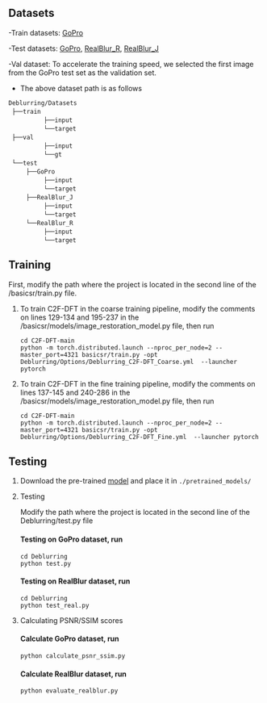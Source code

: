 ## Datasets

-Train datasets: [GoPro](https://drive.google.com/file/d/1zgALzrLCC_tcXKu_iHQTHukKUVT1aodI/view?usp=sharing)

-Test datasets:  [GoPro](https://drive.google.com/file/d/1k6DTSHu4saUgrGTYkkZXTptILyG9RRll/view?usp=sharing), [RealBlur_R](https://drive.google.com/file/d/1glgeWXCy7Y0qWDc0MXBTUlZYJf8984hS/view?usp=sharing), [RealBlur_J](https://drive.google.com/file/d/1Rb1DhhXmX7IXfilQ-zL9aGjQfAAvQTrW/view?usp=sharing)

-Val dataset: To accelerate the training speed, we selected the first image from the GoPro test set as the validation set.

- The above dataset path is as follows
    
 `Deblurring/Datasets` <br/>
 `├──train`  <br/>
          `├──input`   <br/>
          `└──target`   <br/>
 `├──val`  <br/>
          `├──input`   <br/>
          `└──gt`   <br/>
 `└──test`  <br/>
     `├──GoPro`   <br/>
          `├──input`   <br/>
          `└──target`   <br/>
     `├──RealBlur_J`  <br/>
          `├──input`   <br/>
          `└──target`   <br/>
     `└──RealBlur_R` <br/>
          `├──input`   <br/>
          `└──target`  <br/>
  
## Training
First, modify the path where the project is located in the second line of the /basicsr/train.py file.

1. To train C2F-DFT in the coarse training pipeline, modify the comments on lines 129-134 and 195-237 in the /basicsr/models/image_restoration_model.py file, then run

    ```
    cd C2F-DFT-main
    python -m torch.distributed.launch --nproc_per_node=2 --master_port=4321 basicsr/train.py -opt Deblurring/Options/Deblurring_C2F-DFT_Coarse.yml  --launcher pytorch
    ```

2. To train C2F-DFT in the fine training pipeline, modify the comments on lines 137-145 and 240-286 in the /basicsr/models/image_restoration_model.py file, then run

    ```
    cd C2F-DFT-main
    python -m torch.distributed.launch --nproc_per_node=2 --master_port=4321 basicsr/train.py -opt Deblurring/Options/Deblurring_C2F-DFT_Fine.yml  --launcher pytorch
    ```

## Testing

1. Download the pre-trained [model](https://drive.google.com/drive/folders/1Xr6SigGj8AdvwSapqxfWWtRDU7KTPMem) and place it in `./pretrained_models/`

2. Testing
   
   Modify the path where the project is located in the second line of the Deblurring/test.py file

    #### Testing on GoPro dataset, run

    ```
    cd Deblurring
    python test.py
    ```
    #### Testing on RealBlur dataset, run

    ```
    cd Deblurring
    python test_real.py
    ```

5. Calculating PSNR/SSIM scores

    #### Calculate GoPro dataset, run

    ```
    python calculate_psnr_ssim.py
    ```
    #### Calculate RealBlur dataset, run

    ```
    python evaluate_realblur.py
    ```
